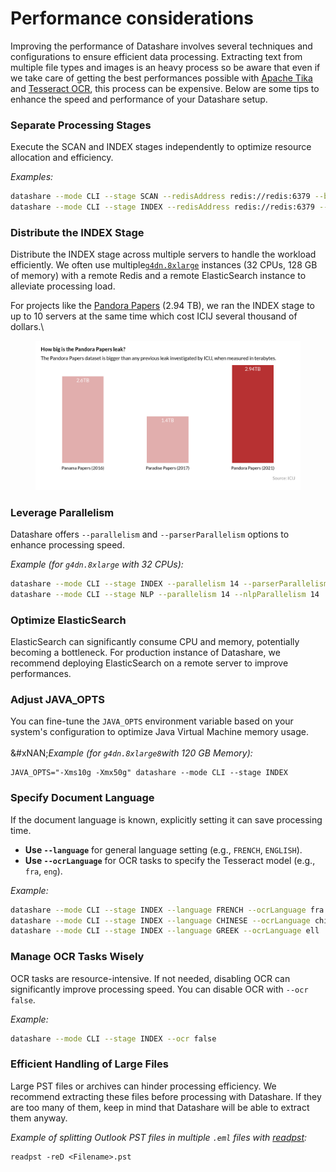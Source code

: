 # Performance considerations

Improving the performance of Datashare involves several techniques and configurations to ensure efficient data processing. Extracting text from multiple file types and images is an heavy process so be aware that even if we take care of getting the best performances possible with [Apache Tika](https://tika.apache.org/) and [Tesseract OCR](https://tesseract-ocr.github.io/), this process can be expensive. Below are some tips to enhance the speed and performance of your Datashare setup.

### **Separate Processing Stages**

Execute the SCAN and INDEX stages independently to optimize resource allocation and efficiency.

_Examples:_

```bash
datashare --mode CLI --stage SCAN --redisAddress redis://redis:6379 --busType REDIS
datashare --mode CLI --stage INDEX --redisAddress redis://redis:6379 --busType REDIS
```

### **Distribute the INDEX Stage**

Distribute the INDEX stage across multiple servers to handle the workload efficiently. We often use multiple[`g4dn.8xlarge`](https://instances.vantage.sh/aws/ec2/g4dn.8xlarge) instances (32 CPUs, 128 GB of memory) with a remote Redis and a remote ElasticSearch instance to alleviate processing load.

For projects like the [Pandora Papers](https://www.icij.org/investigations/pandora-papers/) (2.94 TB), we ran the INDEX stage to up to 10 servers at the same time which cost ICIJ several thousand of dollars.\


<figure><img src="../.gitbook/assets/How big is the Pandora Papers leak (Twitter)(2).jpg" alt="Screenshot of a bar chart showing the size in terabytes of the Panama Papers (2016) (2.6TB), the Paradise Papers (2017) (1.4TB) and the Pandora Papers (2021) (2.94TB)"><figcaption></figcaption></figure>

### **Leverage Parallelism**

Datashare offers `--parallelism` and `--parserParallelism` options to enhance processing speed.

_Example (for `g4dn.8xlarge` with 32 CPUs):_

```bash
datashare --mode CLI --stage INDEX --parallelism 14 --parserParallelism 14
datashare --mode CLI --stage NLP --parallelism 14 --nlpParallelism 14
```

### **Optimize ElasticSearch**

ElasticSearch can significantly consume CPU and memory, potentially becoming a bottleneck. For production instance of Datashare, we recommend deploying ElasticSearch on a remote server to improve performances.

### **Adjust JAVA\_OPTS**

You can fine-tune the `JAVA_OPTS` environment variable based on your system's configuration to optimize Java Virtual Machine memory usage.\
\
&#xNAN;_&#x45;xample (for `g4dn.8xlarge8`with 120 GB Memory):_

```shell
JAVA_OPTS="-Xms10g -Xmx50g" datashare --mode CLI --stage INDEX
```

### **Specify Document Language**

If the document language is known, explicitly setting it can save processing time.

* **Use `--language`** for general language setting (e.g., `FRENCH`, `ENGLISH`).
* **Use `--ocrLanguage`** for OCR tasks to specify the Tesseract model (e.g., `fra`, `eng`).

_Example:_

```bash
datashare --mode CLI --stage INDEX --language FRENCH --ocrLanguage fra
datashare --mode CLI --stage INDEX --language CHINESE --ocrLanguage chi_sim
datashare --mode CLI --stage INDEX --language GREEK --ocrLanguage ell
```

### **Manage OCR Tasks Wisely**

OCR tasks are resource-intensive. If not needed, disabling OCR can significantly improve processing speed. You can disable OCR with `--ocr false`.

_Example:_

```bash
datashare --mode CLI --stage INDEX --ocr false
```

### **Efficient Handling of Large Files**

Large PST files or archives can hinder processing efficiency. We recommend extracting these files before processing with Datashare. If they are too many of them, keep in mind that Datashare will be able to extract them anyway.

_Example of splitting Outlook PST files in multiple `.eml` files with_ [_readpst_](https://linux.die.net/man/1/readpst)_:_

```shell
readpst -reD <Filename>.pst
```
